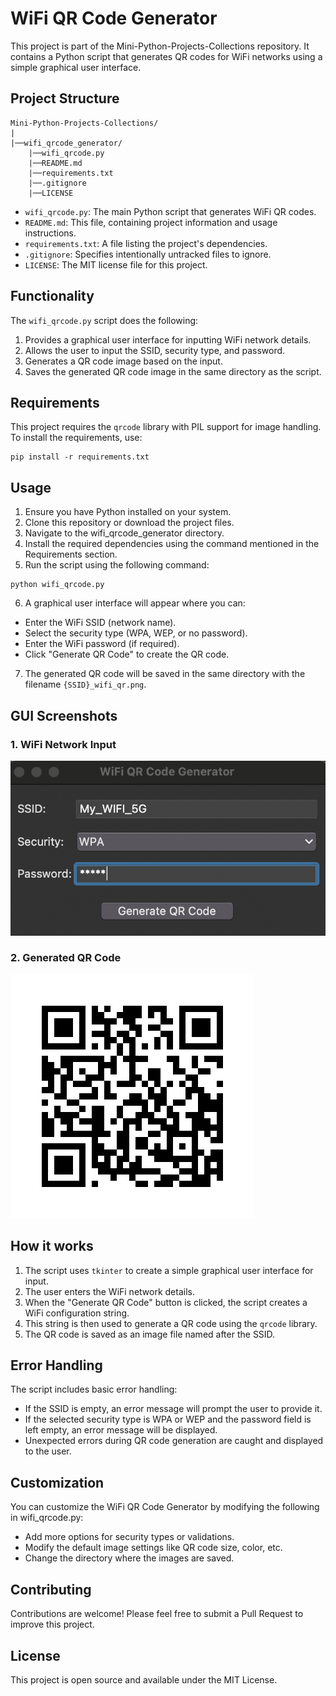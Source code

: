 # WiFi QR Code Generator

This project is part of the Mini-Python-Projects-Collections repository. It contains a Python script that generates QR codes for WiFi networks using a simple graphical user interface.

## Project Structure

```
Mini-Python-Projects-Collections/
|
|──wifi_qrcode_generator/
    |──wifi_qrcode.py
    |──README.md
    |──requirements.txt
    |──.gitignore
    |──LICENSE
```

- `wifi_qrcode.py`: The main Python script that generates WiFi QR codes.
- `README.md`: This file, containing project information and usage instructions.
- `requirements.txt`: A file listing the project's dependencies.
- `.gitignore`: Specifies intentionally untracked files to ignore.
- `LICENSE`: The MIT license file for this project.

## Functionality

The `wifi_qrcode.py` script does the following:

1. Provides a graphical user interface for inputting WiFi network details.
2. Allows the user to input the SSID, security type, and password.
3. Generates a QR code image based on the input.
4. Saves the generated QR code image in the same directory as the script.

## Requirements

This project requires the `qrcode` library with PIL support for image handling. To install the requirements, use:

```
pip install -r requirements.txt
```

## Usage
1. Ensure you have Python installed on your system.
2. Clone this repository or download the project files.
3. Navigate to the wifi_qrcode_generator directory.
4. Install the required dependencies using the command mentioned in the Requirements section.
5. Run the script using the following command:
```
python wifi_qrcode.py
```
6. A graphical user interface will appear where you can:
 * Enter the WiFi SSID (network name).
 * Select the security type (WPA, WEP, or no password).
 * Enter the WiFi password (if required).
 * Click "Generate QR Code" to create the QR code.

7. The generated QR code will be saved in the same directory with the filename `{SSID}_wifi_qr.png`.

## GUI Screenshots
### 1. WiFi Network Input
![WiFi QR Code Generator](./images/GUI_wfifqr.png)

### 2. Generated QR Code
![Generated WiFi QR Code](./images/My_WIFI_5G_wifi_qr.png)


## How it works

1. The script uses `tkinter` to create a simple graphical user interface for input.
2. The user enters the WiFi network details.
3. When the "Generate QR Code" button is clicked, the script creates a WiFi configuration string.
4. This string is then used to generate a QR code using the `qrcode` library.
5. The QR code is saved as an image file named after the SSID.

## Error Handling
The script includes basic error handling:

- If the SSID is empty, an error message will prompt the user to provide it.
- If the selected security type is WPA or WEP and the password field is left empty, an error message will be displayed.
- Unexpected errors during QR code generation are caught and displayed to the user.

## Customization
You can customize the WiFi QR Code Generator by modifying the following in wifi_qrcode.py:

* Add more options for security types or validations.
* Modify the default image settings like QR code size, color, etc.
* Change the directory where the images are saved.

## Contributing
Contributions are welcome! Please feel free to submit a Pull Request to improve this project.

## License
This project is open source and available under the MIT License.